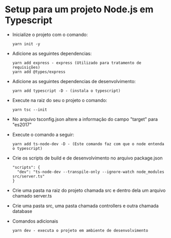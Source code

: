 # Setup para um projeto Node.js em Typescript

- Inicialize o projeto com o comando:

      yarn init -y
      
- Adicione as seguintes dependencias:

      yarn add express - express (Utilizado para tratamento de requisições)
      yarn add @types/express
     
- Adicione as seguintes dependencias de desenvolvimento:

      yarn add typescript -D - (instala o typescript)
      
- Execute na raiz do seu o projeto o comando:

      yarn tsc --init
      
- No arquivo tsconfig.json altere a informação do campo "target" para "es2017" 
- Execute o comando a seguir:

      yarn add ts-node-dev -D - (Este comando faz com que o node entenda o typescript) 

- Crie os scripts de build e de desenvolvimento no arquivo package.json

      "scripts": {
        "dev": "ts-node-dev --transpile-only --ignore-watch node_modules src/server.ts"
      }
     
- Crie uma pasta na raiz do projeto chamada src e dentro dela um arquivo chamado server.ts
- Crie uma pasta src, uma pasta chamada controllers e outra chamada database
      
- Comandos adicionais

      yarn dev - executa o projeto em ambiente de desenvolvimento
      
